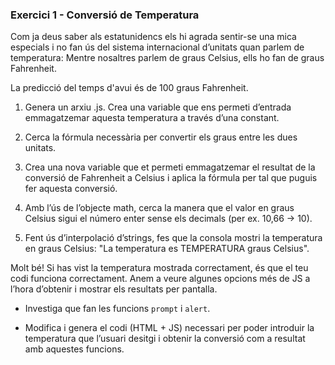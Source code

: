 ### Exercici 1 - Conversió de Temperatura

Com ja deus saber als estatunidencs els hi agrada sentir-se una mica especials i no fan ús del sistema internacional d’unitats quan parlem de temperatura: Mentre nosaltres parlem de graus Celsius, ells ho fan de graus Fahrenheit.

La predicció del temps d'avui és de 100 graus Fahrenheit.

1. Genera un arxiu .js. Crea una variable que ens permeti d’entrada emmagatzemar aquesta temperatura a través d’una constant.

2. Cerca la fórmula necessària per convertir els graus entre les dues unitats.

3. Crea una nova variable que et permeti emmagatzemar el resultat de la conversió de Fahrenheit a Celsius i aplica la fórmula per tal que puguis fer aquesta conversió.

4. Amb l’ús de l’objecte math, cerca la manera que el valor en graus Celsius sigui el número enter sense els decimals (per ex. 10,66 → 10).

5. Fent ús d’interpolació d’strings, fes que la consola mostri la temperatura en graus Celsius: "La temperatura es TEMPERATURA graus Celsius".

Molt bé! Si has vist la temperatura mostrada correctament, és que el teu codi funciona correctament. Anem a veure algunes opcions més de JS a l’hora d’obtenir i mostrar els resultats per pantalla.

- Investiga que fan les funcions `prompt` i `alert`.

- Modifica i genera el codi (HTML + JS) necessari per poder introduir la temperatura que l’usuari desitgi i obtenir la conversió com a resultat amb aquestes funcions.
